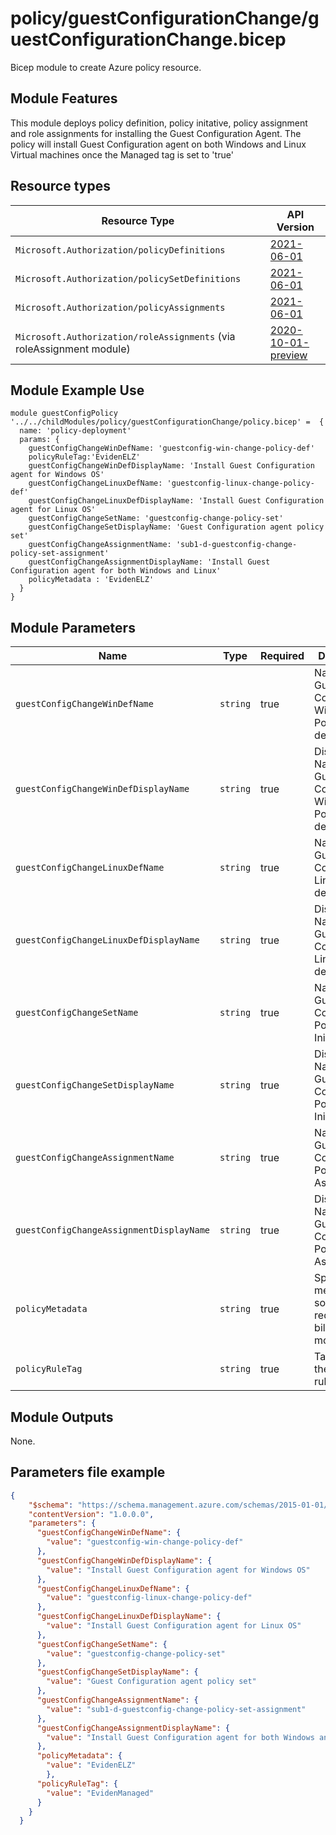 # policy/guestConfigurationChange/guestConfigurationChange.bicep

Bicep module to create Azure policy resource.
## Module Features

This module deploys policy definition, policy initative, policy assignment and role assignments for installing the Guest Configuration Agent.
The policy will install Guest Configuration agent on both Windows and Linux Virtual machines once the <company>Managed tag is set to 'true'

## Resource types

| Resource Type | API Version |
| --- | --- |
| `Microsoft.Authorization/policyDefinitions` | [2021-06-01](https://docs.microsoft.com/en-us/azure/templates/microsoft.authorization/2021-06-01/policydefinitions) |
| `Microsoft.Authorization/policySetDefinitions` | [2021-06-01](https://docs.microsoft.com/en-us/azure/templates/microsoft.authorization/2021-06-01/policydefinitions) |
| `Microsoft.Authorization/policyAssignments` | [2021-06-01](https://docs.microsoft.com/en-us/azure/templates/microsoft.authorization/2021-06-01/policyassignments) |
| `Microsoft.Authorization/roleAssignments` (via roleAssignment module) | [2020-10-01-preview](https://docs.microsoft.com/en-us/azure/templates/microsoft.authorization/2020-10-01-preview/roleassignments) |

## Module Example Use

```bicep
module guestConfigPolicy '../../childModules/policy/guestConfigurationChange/policy.bicep' =  {
  name: 'policy-deployment'
  params: {
    guestConfigChangeWinDefName: 'guestconfig-win-change-policy-def'
    policyRuleTag:'EvidenELZ'
    guestConfigChangeWinDefDisplayName: 'Install Guest Configuration agent for Windows OS'
    guestConfigChangeLinuxDefName: 'guestconfig-linux-change-policy-def'
    guestConfigChangeLinuxDefDisplayName: 'Install Guest Configuration agent for Linux OS'
    guestConfigChangeSetName: 'guestconfig-change-policy-set'
    guestConfigChangeSetDisplayName: 'Guest Configuration agent policy set'
    guestConfigChangeAssignmentName: 'sub1-d-guestconfig-change-policy-set-assignment'
    guestConfigChangeAssignmentDisplayName: 'Install Guest Configuration agent for both Windows and Linux'
    policyMetadata : 'EvidenELZ'
  }
}
```
## Module Parameters

| Name | Type | Required | Description |
| --- | --- | --- | --- |
| `guestConfigChangeWinDefName` | `string` | true | Name of the Guest Configuration Windows Policy definition |
| `guestConfigChangeWinDefDisplayName` | `string` | true | Display Name for the Guest Configuration Windows Policy definition |
| `guestConfigChangeLinuxDefName` | `string` | true | Name of the Guest Configuration Linux Policy definition  |
| `guestConfigChangeLinuxDefDisplayName` | `string` | true | Display Name for the Guest Configuration Linux Policy definition |
| `guestConfigChangeSetName` | `string` | true | Name of the Guest Configuration Policy Initative |
| `guestConfigChangeSetDisplayName` | `string` | true | Display Name for the Guest Configuration Policy Initative |
| `guestConfigChangeAssignmentName` | `string` | true | Name of the Guest Configuration Policy Assignment |
| `guestConfigChangeAssignmentDisplayName` | `string` | true | Display Name for the Guest Configuration Policy Assignment |
| `policyMetadata` | `string` | true | Specify metadata source value required for billing and monitoring. |
| `policyRuleTag` | `string` | true | Tag used for the policy rule. |


## Module Outputs
None.

## Parameters file example
```json
{
    "$schema": "https://schema.management.azure.com/schemas/2015-01-01/deploymentParameters.json#",
    "contentVersion": "1.0.0.0",
    "parameters": {
      "guestConfigChangeWinDefName": {
        "value": "guestconfig-win-change-policy-def"
      },
      "guestConfigChangeWinDefDisplayName": {
        "value": "Install Guest Configuration agent for Windows OS"
      },
      "guestConfigChangeLinuxDefName": {
        "value": "guestconfig-linux-change-policy-def"
      },
      "guestConfigChangeLinuxDefDisplayName": {
        "value": "Install Guest Configuration agent for Linux OS"
      },
      "guestConfigChangeSetName": {
        "value": "guestconfig-change-policy-set"
      },
      "guestConfigChangeSetDisplayName": {
        "value": "Guest Configuration agent policy set"
      },
      "guestConfigChangeAssignmentName": {
        "value": "sub1-d-guestconfig-change-policy-set-assignment"
      },
      "guestConfigChangeAssignmentDisplayName": {
        "value": "Install Guest Configuration agent for both Windows and Linux"
      },
      "policyMetadata": {
        "value": "EvidenELZ"
        },
      "policyRuleTag": {
        "value": "EvidenManaged"
      }
    }
  }
```
